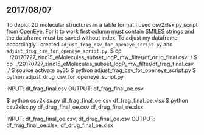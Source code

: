 ## 2017/08/07

To depict 2D molecular structures in a table format I used csv2xlsx.py script from OpenEye. For it to work first column must contain SMILES strings and the dataframe must be saved without index. To adjust my dataframe accordingly I created `adjust_frag_csv_for_openeye_script.py` and `adjust_drug_csv_for_openeye_script.py`.
$ cp ../20170727_zinc15_eMolecules_subset_logP_mw_filter/df_drug_final.csv ./
$ cp ../20170727_zinc15_eMolecules_subset_logP_mw_filter/df_frag_final.csv ./
$ source activate py35
$ python adjust_frag_csv_for_openeye_script.py
$ python adjust_drug_csv_for_openeye_script.py

INPUT: df_frag_final.csv
OUTPUT: df_frag_final_oe.csv 

$ python csv2xlsx.py df_frag_final_oe.csv df_frag_final_oe.xlsx
$ python csv2xlsx.py df_drug_final_oe.csv df_drug_final_oe.xlsx

INPUT: df_frag_final_oe.csv, df_drug_final_oe.csv
OUTPUT: df_frag_final_oe.xlsx, df_drug_final_oe.xlsx
